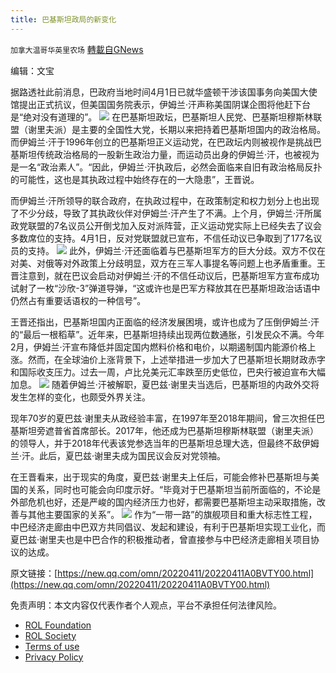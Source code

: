 ```yaml
---
title: 巴基斯坦政局的新变化
---
```

`加拿大温哥华英里农场` [轉載自GNews](https://gnews.org/zh-hans/2331357/)

编辑：文宝

据路透社此前消息，巴政府当地时间4月1日已就华盛顿干涉该国事务向美国大使馆提出正式抗议，但美国国务院表示，伊姆兰·汗声称美国阴谋企图将他赶下台是“绝对没有道理的”。
![](https://inews.gtimg.com/newsapp_bt/0/14733017451/1000)
在巴基斯坦政坛，巴基斯坦人民党、巴基斯坦穆斯林联盟（谢里夫派）是主要的全国性大党，长期以来把持着巴基斯坦国内的政治格局。而伊姆兰·汗于1996年创立的巴基斯坦正义运动党，在巴政坛内则被视作是挑战巴基斯坦传统政治格局的一股新生政治力量，而运动员出身的伊姆兰·汗，也被视为是一名“政治素人”。“因此，伊姆兰·汗执政后，必然会面临来自旧有政治格局反扑的可能性，这也是其执政过程中始终存在的一大隐患”，王晋说。

而伊姆兰·汗所领导的联合政府，在执政过程中，在政策制定和权力划分上也出现了不少分歧，导致了其执政伙伴对伊姆兰·汗产生了不满。上个月，伊姆兰·汗所属政党联盟的7名议员公开倒戈加入反对派阵营，正义运动党实际上已经失去了议会多数席位的支持。4月1日，反对党联盟就已宣布，不信任动议已争取到了177名议员的支持。
![](https://inews.gtimg.com/newsapp_bt/0/14733017413/1000)
此外，伊姆兰·汗还面临着与巴基斯坦军方的巨大分歧。双方不仅在对美、对俄等对外政策上分歧明显，双方在三军人事提名等问题上也矛盾重重。王晋注意到，就在巴议会启动对伊姆兰·汗的不信任动议后，巴基斯坦军方宣布成功试射了一枚“沙欣-3”弹道导弹，“这或许也是巴军方释放其在巴基斯坦政治话语中仍然占有重要话语权的一种信号”。

王晋还指出，巴基斯坦国内正面临的经济发展困境，或许也成为了压倒伊姆兰·汗的“最后一根稻草”。近年来，巴基斯坦持续出现两位数通胀，引发民众不满。今年2月，伊姆兰·汗宣布降低并固定国内燃料价格和电价，以期遏制国内能源价格上涨。然而，在全球油价上涨背景下，上述举措进一步加大了巴基斯坦长期财政赤字和国际收支压力。过去一周，卢比兑美元汇率跌至历史低位，巴央行被迫宣布大幅加息。
![](https://inews.gtimg.com/newsapp_bt/0/14733017404/1000)
随着伊姆兰·汗被解职，夏巴兹·谢里夫当选后，巴基斯坦的内政外交将发生怎样的变化，也颇受外界关注。

现年70岁的夏巴兹·谢里夫从政经验丰富，在1997年至2018年期间，曾三次担任巴基斯坦旁遮普省首席部长。2017年，他还成为巴基斯坦穆斯林联盟（谢里夫派）的领导人，并于2018年代表该党参选当年的巴基斯坦总理大选，但最终不敌伊姆兰·汗。此后，夏巴兹·谢里夫成为国民议会反对党领袖。

在王晋看来，出于现实的角度，夏巴兹·谢里夫上任后，可能会修补巴基斯坦与美国的关系，同时也可能会向印度示好。“毕竟对于巴基斯坦当前所面临的，不论是外部危机也好，还是严峻的国内经济压力也好，都需要巴基斯坦主动采取措施，改善与其他主要国家的关系”。
![](https://inews.gtimg.com/newsapp_bt/0/14733017438/1000)
作为“一带一路”的旗舰项目和重大标志性工程，中巴经济走廊由中巴双方共同倡议、发起和建设，有利于巴基斯坦实现工业化，而夏巴兹·谢里夫也是中巴合作的积极推动者，曾直接参与中巴经济走廊相关项目协议的达成。

原文链接：[https://new.qq.com/omn/20220411/20220411A0BVTY00.html](https://new.qq.com/omn/20220411/20220411A0BVTY00.html)



 

免责声明：本文内容仅代表作者个人观点，平台不承担任何法律风险。

- [ROL Foundation](https://rolfoundation.org/)
- [ROL Society](https://rolsociety.org/)
- [Terms of use](https://gnews.org/terms-of-use-3/)
- [Privacy Policy](https://gnews.org/privacy-policy/)
